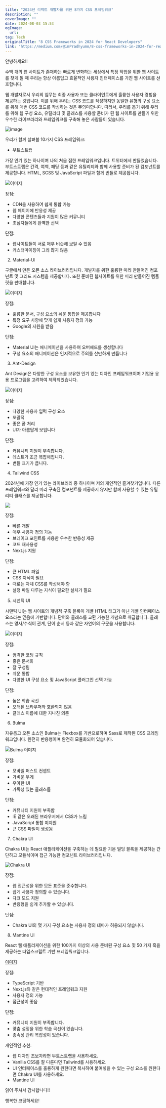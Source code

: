 ```yaml
---
title: "2024년 리액트 개발자를 위한 8가지 CSS 프레임워크"
description: ""
coverImage: ""
date: 2024-08-03 15:53
ogImage: 
  url: 
tag: Tech
originalTitle: "8 CSS Frameworks in 2024 for React Developers"
link: "https://medium.com/@imPradhyumn/8-css-frameworks-in-2024-for-react-developers-e3512c196b35"
---
```




안녕하세요!!

수백 개의 웹 사이트가 존재하는 빠르게 변화하는 세상에서 특정 작업을 위한 웹 사이트를 찾게 될 때 우리는 항상 아름답고 효율적인 사용자 인터페이스를 가진 웹 사이트를 선호합니다.

웹 개발자로서 우리의 임무는 최종 사용자 또는 클라이언트에게 훌륭한 사용자 경험을 제공하는 것입니다. 이를 위해 우리는 CSS 코드를 작성하지만 동일한 유형의 구성 요소를 위해 매번 CSS 코드를 작성하는 것은 무의미합니다. 따라서, 우리를 돕기 위해 우리를 위해 웹 구성 요소, 유틸리티 및 클래스를 사용할 준비가 된 웹 사이트를 만들기 위한 우수한 라이브러리와 프레임워크를 구축해 놓은 사람들이 있습니다.

![image](/assets/img/8CSSFrameworksin2024forReactDevelopers_0.png)

<div class="content-ad"></div>

우리가 함께 살펴볼 10가지 CSS 프레임워크:

- 부트스트랩

가장 인기 있는 하나이며 나의 처음 접한 프레임워크입니다. 트위터에서 만들었습니다. 부트스트랩은 간격, 여백, 패딩 등과 같은 유틸리티와 함께 사용할 준비가 된 컴포넌트를 제공합니다. HTML, SCSS 및 JavaScript 파일과 함께 번들로 제공됩니다.

![이미지](/assets/img/8CSSFrameworksin2024forReactDevelopers_1.png)

<div class="content-ad"></div>

장점:

- CDN을 사용하여 쉽게 통합 가능
- 웹 페이지에 반응성 제공
- 다양한 콘텐츠들과 지원이 많은 커뮤니티
- 초심자들에게 완벽한 선택

단점:

- 웹사이트들이 서로 매우 비슷해 보일 수 있음
- 커스터마이징이 그리 많지 않음

<div class="content-ad"></div>

2. Material-UI

구글에서 만든 오픈 소스 라이브러리입니다. 개발자를 위한 훌륭한 미리 만들어진 컴포넌트 및 그리드 시스템을 제공합니다. 또한 준비된 웹사이트를 위한 미리 만들어진 템플릿을 판매합니다.

![이미지](/assets/img/8CSSFrameworksin2024forReactDevelopers_2.png)

장점:

<div class="content-ad"></div>

- 훌륭한 문서, 구성 요소의 쉬운 통합을 제공합니다
- 특정 요구 사항에 맞게 쉽게 사용자 정의 가능
- Google의 지원을 받음

단점:

- Material UI는 애니메이션을 사용하여 오버헤드를 생성합니다
- 구성 요소의 애니메이션은 인지적으로 주의를 산만하게 만듭니다

3. Ant-Design

<div class="content-ad"></div>

Ant Design은 다양한 구성 요소를 보유한 인기 있는 디자인 프레임워크이며 기업용 응용 프로그램을 고려하여 제작되었습니다.

![이미지](/assets/img/8CSSFrameworksin2024forReactDevelopers_3.png)

장점:

- 다양한 사용자 입력 구성 요소
- 포괄적
- 좋은 폼 처리
- UI가 아름답게 보입니다

<div class="content-ad"></div>

단점:

- 커뮤니티 지원이 부족합니다.
- 테스트가 조금 복잡해집니다.
- 번들 크기가 큽니다.

4. Tailwind CSS

2024년에 가장 인기 있는 라이브러리 중 하나이며 저의 개인적인 즐겨찾기입니다. 다른 프레임워크와 달리 미리 구축된 컴포넌트를 제공하지 않지만 함께 사용할 수 있는 유틸리티 클래스를 제공합니다.

<div class="content-ad"></div>

<img src="/assets/img/8CSSFrameworksin2024forReactDevelopers_4.png" />

장점:

- 빠른 개발
- 매우 사용자 정의 가능
- 브레이크 포인트를 사용한 우수한 반응성 제공
- 코드 재사용성
- Next.js 지원

단점:

<div class="content-ad"></div>

- 큰 HTML 파일
- CSS 지식이 필요
- 때로는 자체 CSS를 작성해야 함
- 설정 파일 다루는 지식이 필요한 설치가 필요

5. 시맨틱 UI

시맨틱 UI는 웹 사이트의 개념적 구축 블록이 개별 HTML 태그가 아닌 개별 인터페이스 요소라는 믿음에 기반합니다. 단어와 클래스를 교환 가능한 개념으로 취급합니다. 클래스는 명사/수식어 관계, 단어 순서 등과 같은 자연어의 구문을 사용합니다.

![이미지](/assets/img/8CSSFrameworksin2024forReactDevelopers_5.png)

<div class="content-ad"></div>

장점:

- 엄격한 코딩 규칙
- 좋은 문서화
- 잘 구성됨
- 쉬운 통합
- 다양한 UI 구성 요소 및 JavaScript 플러그인 선택 가능

단점:

- 높은 학습 곡선
- 오래된 브라우저와 호환되지 않음
- 클래스 이름에 대한 지나친 의존

<div class="content-ad"></div>

6. Bulma

자유롭고 오픈 소스인 Bulma는 Flexbox를 기반으로하며 Sass로 제작된 CSS 프레임워크입니다. 완전히 반응형이며 완전히 모듈화되어 있습니다.

![Bulma 이미지](/assets/img/8CSSFrameworksin2024forReactDevelopers_6.png)

장점:

<div class="content-ad"></div>

- 모바일 퍼스트 컨셉트
- 가벼운 무게
- 우아한 UI
- 가독성 있는 클래스들

단점:

- 커뮤니티 지원이 부족함
- IE 같은 오래된 브라우저에서 CSS가 느림
- JavaScript 통합 미지원
- 큰 CSS 파일이 생성됨

7. Chakra UI

<div class="content-ad"></div>

Chakra UI는 React 애플리케이션을 구축하는 데 필요한 기본 빌딩 블록을 제공하는 간단하고 모듈식이며 접근 가능한 컴포넌트 라이브러리입니다.

![Chakra UI](/assets/img/8CSSFrameworksin2024forReactDevelopers_7.png)

장점:

- 웹 접근성을 위한 모든 표준을 준수합니다.
- 쉽게 사용자 정의할 수 있습니다.
- 다크 모드 지원
- 반응형을 쉽게 추가할 수 있습니다.

<div class="content-ad"></div>

단점:

- Chakra UI의 몇 가지 구성 요소는 사용자 정의 테마가 허용되지 않습니다.

8. Mantine UI

React 웹 애플리케이션을 위한 100가지 이상의 사용 준비된 구성 요소 및 50 가지 훅을 제공하는 타입스크립트 기반 프레임워크입니다.

<div class="content-ad"></div>

[이미지](/assets/img/8CSSFrameworksin2024forReactDevelopers_8.png)

장점:

- TypeScript 기반
- Next.js와 같은 현대적인 프레임워크 지원
- 사용자 정의 가능
- 접근성이 좋음

단점:

<div class="content-ad"></div>

- 커뮤니티 지원이 부족합니다.
- 맞춤 설정을 위한 학습 곡선이 있습니다.
- 종속성 관리 복잡성이 있습니다.

개인적인 추천:

- 웹 디자인 초보자라면 부트스트랩을 사용하세요.
- Vanilla CSS를 잘 다룬다면 Tailwind를 사용하세요.
- UI 인터페이스를 훌륭하게 원한다면 복사하여 붙여넣을 수 있는 구성 요소를 원한다면 Chakra UI를 사용하세요.
- Mantine UI

읽어 주셔서 감사합니다!!

<div class="content-ad"></div>

행복한 코딩하세요!
